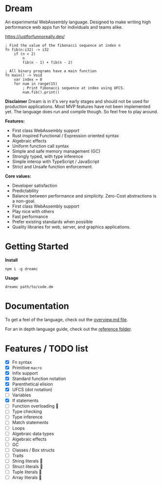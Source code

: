 # Dream

An experimental WebAssembly language. Designed to make writing high performance
web apps fun for individuals and teams alike.

https://justforfunnoreally.dev/

```dm
; Find the value of the fibonacci sequence at index n
fn fib(n:i32) -> i32
    if (n < 2)
        n
        fib(n - 1) + fib(n - 2)

; All binary programs have a main function
fn main() -> Void
    var index = 0
    for num in range(15)
        ; Print fibonacci sequence at index using UFCS.
        num.fib().print()
```

**Disclaimer**
Dream is in it's very early stages and should not be used for production applications.
Most MVP features have not been implemented yet. The language does run and compile
though. So feel free to play around.

**Features:**

- First class WebAssembly support
- Rust inspired Functional / Expression oriented syntax
- Algebraic effects
- Uniform function call syntax
- Simple and safe memory management (GC)
- Strongly typed, with type inference
- Simple interop with TypeScript / JavaScript
- Strict and Unsafe function enforcement.

**Core values:**

- Developer satisfaction
- Predictability
- Balance between performance and simplicity. Zero-Cost abstractions is a non-goal.
- First class WebAssembly support
- Play nice with others
- Fast performance
- Prefer existing standards when possible
- Quality libraries for web, server, and graphics applications.

# Getting Started

**Install**

```
npm i -g dreamc
```

**Usage**

```
dreamc path/to/code.dm
```

# Documentation

To get a feel of the language, check out the [overview.md file](./overview.md).

For an in depth language guide, check out the [reference folder](./reference).

# Features / TODO list

- [x] Fn syntax
- [x] Primitive `macro`
- [x] Infix support
- [x] Standard function notation
- [x] Parenthetical elision
- [x] UFCS (dot notation)
- [ ] Variables
- [x] If statements
- [ ] Function overloading 🚧
- [ ] Type checking
- [ ] Type inference
- [ ] Match statements
- [ ] Loops
- [ ] Algebraic data types
- [ ] Algebraic effects
- [ ] GC
- [ ] Classes / Box structs
- [ ] Traits
- [ ] String literals 🚧
- [ ] Struct literals 🚧
- [ ] Tuple literals 🚧
- [ ] Array literals 🚧
